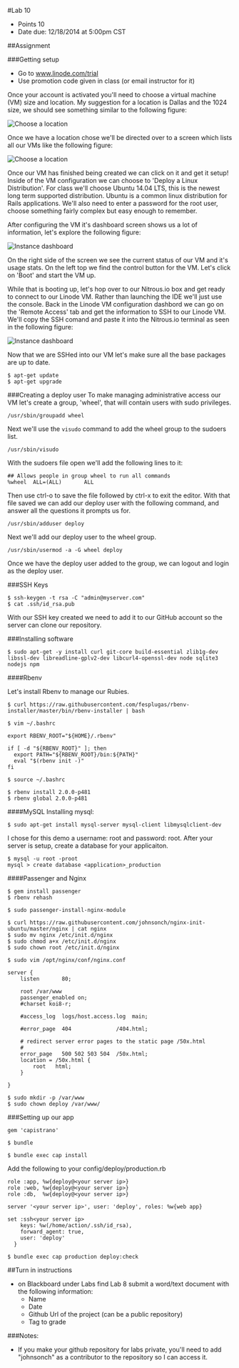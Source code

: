 #Lab 10 
* Points 10
* Date due: 12/18/2014 at 5:00pm CST

##Assignment

###Getting setup
* Go to www.linode.com/trial
* Use promotion code given in class (or email instructor for it)

Once your account is activated you'll need to choose a virtual machine (VM) size and location.  My suggestion for a location is Dallas and the 1024 size, we should see something similar to the following figure:

![Choose a location](./images/choosing_a_location.png)

Once we have a location chose we'll be directed over to a screen which lists all our VMs like the following figure:

![Choose a location](./images/linode_listing.png)

Once our VM has finished being created we can click on it and get it setup! Inside of the VM configuration we can choose to 'Deploy a Linux Distribution'. For class we'll choose Ubuntu 14.04 LTS, this is the newest long term supported distribution.  Ubuntu is a common linux distribution for Rails applications. We'll also need to enter a password for the root user, choose something fairly complex but easy enough to remember.

After configuring the VM it's dashboard screen shows us a lot of information, let's explore the following figure:

![Instance dashboard](./images/dashboard.png)

On the right side of the screen we see the current status of our VM and it's usage stats. On the left top we find the control button for the VM. Let's click on 'Boot' and start the VM up.

While that is booting up, let's hop over to our Nitrous.io box and get ready to connect to our Linode VM. Rather than launching the IDE we'll just use the console.  Back in the Linode VM configuration dashbord we can go on the 'Remote Access' tab and get the information to SSH to our Linode VM.  We'll copy the SSH comand and paste it into the Nitrous.io terminal as seen in the following figure:

![Instance dashboard](./images/ssh_to_linode.png)

Now that we are SSHed into our VM let's make sure all the base packages are up to date.

```
$ apt-get update
$ apt-get upgrade
```

###Creating a deploy user
To make managing administrative access our VM let's create a group, 'wheel', that will contain users with sudo privileges.

```
/usr/sbin/groupadd wheel
```

Next we'll use the ```visudo``` command to add the wheel group to the sudoers list.

```
/usr/sbin/visudo
```

With the sudoers file open we'll add the following lines to it:

```
## Allows people in group wheel to run all commands
%wheel  ALL=(ALL)       ALL
```

Then use ctrl-o to save the file followed by ctrl-x to exit the editor. With that file saved we can add our deploy user with the following command, and answer all the questions it prompts us for.

```
/usr/sbin/adduser deploy 
```

Next we'll add our deploy user to the wheel group.
```
/usr/sbin/usermod -a -G wheel deploy
```
Once we have the deploy user added to the group, we can logout and login as the deploy user.

###SSH Keys
```
$ ssh-keygen -t rsa -C "admin@myserver.com"
$ cat .ssh/id_rsa.pub
```

With our SSH key created we need to add it to our GitHub account so the server can clone our repository.

###Installing software
```
$ sudo apt-get -y install curl git-core build-essential zlib1g-dev libssl-dev libreadline-gplv2-dev libcurl4-openssl-dev node sqlite3 nodejs npm
```

####Rbenv

Let's install Rbenv to manage our Rubies.

```
$ curl https://raw.githubusercontent.com/fesplugas/rbenv-installer/master/bin/rbenv-installer | bash
```

```
$ vim ~/.bashrc
```

```
export RBENV_ROOT="${HOME}/.rbenv"

if [ -d "${RBENV_ROOT}" ]; then
  export PATH="${RBENV_ROOT}/bin:${PATH}"
  eval "$(rbenv init -)"
fi
```

```
$ source ~/.bashrc
```

```
$ rbenv install 2.0.0-p481
$ rbenv global 2.0.0-p481
```
####MySQL
Installing mysql:

```
$ sudo apt-get install mysql-server mysql-client libmysqlclient-dev
```
I chose for this demo a username: root and password: root.  After your server is setup, create a database for your applicaiton.

```
$ mysql -u root -proot
mysql > create database <application>_production
```


####Passenger and Nginx
```
$ gem install passenger
$ rbenv rehash
```

```
$ sudo passenger-install-nginx-module
```

```
$ curl https://raw.githubusercontent.com/johnsonch/nginx-init-ubuntu/master/nginx | cat nginx
$ sudo mv nginx /etc/init.d/nginx
$ sudo chmod a+x /etc/init.d/nginx
$ sudo chown root /etc/init.d/nginx
```

```
$ sudo vim /opt/nginx/conf/nginx.conf
```

```
server {
    listen       80;

    root /var/www
    passenger_enabled on;
    #charset koi8-r;

    #access_log  logs/host.access.log  main;

    #error_page  404              /404.html;

    # redirect server error pages to the static page /50x.html
    #
    error_page   500 502 503 504  /50x.html;
    location = /50x.html {
        root   html;
    }

}
```

```
$ sudo mkdir -p /var/www
$ sudo chown deploy /var/www/
```

###Setting up our app

```
gem 'capistrano'
```

```
$ bundle
```

```
$ bundle exec cap install
```
Add the following to your config/deploy/production.rb
```
role :app, %w{deploy@<your server ip>}
role :web, %w{deploy@<your server ip>}
role :db,  %w{deploy@<your server ip>}

server '<your server ip>', user: 'deploy', roles: %w{web app}

set :ssh<your server ip>
    keys: %w(/home/action/.ssh/id_rsa),
    forward_agent: true,
    user: 'deploy'
  }
```

```
$ bundle exec cap production deploy:check 
```

##Turn in instructions
* on Blackboard under Labs find Lab 8 submit a word/text document with the following information:
  * Name
  * Date
  * Github Url of the project (can be a public repository)
  * Tag to grade

###Notes:
* If you make your github repository for labs private, you'll need to add "johnsonch" as a contributor to the repository so I can access it.
